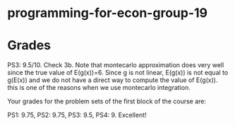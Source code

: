 # programming-for-econ-group-19

# Grades

PS3: 9.5/10. Check 3b. Note that montecarlo approximation does very well since the true value of E(g(x))=6. Since g is not linear, E(g(x)) is not equal to g(E(x)) and we do not have a direct way to compute the value of E(g(x)). this is one of the reasons when we use montecarlo integration.

Your grades for the problem sets of the first block of the course are:

PS1: 9.75, PS2: 9.75, PS3: 9.5, PS4: 9. Excellent!
